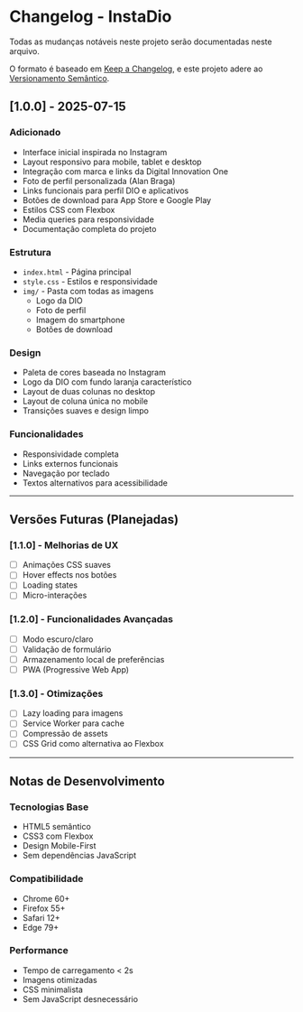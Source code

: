 # Changelog - InstaDio

Todas as mudanças notáveis neste projeto serão documentadas neste arquivo.

O formato é baseado em [Keep a Changelog](https://keepachangelog.com/pt-BR/1.0.0/),
e este projeto adere ao [Versionamento Semântico](https://semver.org/lang/pt-BR/).

## [1.0.0] - 2025-07-15

### Adicionado

- Interface inicial inspirada no Instagram
- Layout responsivo para mobile, tablet e desktop
- Integração com marca e links da Digital Innovation One
- Foto de perfil personalizada (Alan Braga)
- Links funcionais para perfil DIO e aplicativos
- Botões de download para App Store e Google Play
- Estilos CSS com Flexbox
- Media queries para responsividade
- Documentação completa do projeto

### Estrutura

- `index.html` - Página principal
- `style.css` - Estilos e responsividade
- `img/` - Pasta com todas as imagens
  - Logo da DIO
  - Foto de perfil
  - Imagem do smartphone
  - Botões de download

### Design

- Paleta de cores baseada no Instagram
- Logo da DIO com fundo laranja característico
- Layout de duas colunas no desktop
- Layout de coluna única no mobile
- Transições suaves e design limpo

### Funcionalidades

- Responsividade completa
- Links externos funcionais
- Navegação por teclado
- Textos alternativos para acessibilidade

---

## Versões Futuras (Planejadas)

### [1.1.0] - Melhorias de UX

- [ ] Animações CSS suaves
- [ ] Hover effects nos botões
- [ ] Loading states
- [ ] Micro-interações

### [1.2.0] - Funcionalidades Avançadas

- [ ] Modo escuro/claro
- [ ] Validação de formulário
- [ ] Armazenamento local de preferências
- [ ] PWA (Progressive Web App)

### [1.3.0] - Otimizações

- [ ] Lazy loading para imagens
- [ ] Service Worker para cache
- [ ] Compressão de assets
- [ ] CSS Grid como alternativa ao Flexbox

---

## Notas de Desenvolvimento

### Tecnologias Base

- HTML5 semântico
- CSS3 com Flexbox
- Design Mobile-First
- Sem dependências JavaScript

### Compatibilidade

- Chrome 60+
- Firefox 55+
- Safari 12+
- Edge 79+

### Performance

- Tempo de carregamento < 2s
- Imagens otimizadas
- CSS minimalista
- Sem JavaScript desnecessário
